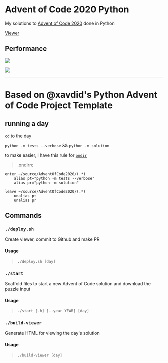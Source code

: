 # Advent of Code 2020 Python

My solutions to [Advent of Code 2020](https://adventofcode.com/2020) done in Python

[Viewer](https://sergiorgiraldo.github.io/AdventOfCode2020/viewer/)

## Performance

![](https://img.shields.io/badge/day%20📅-24-blue)
 
![](https://img.shields.io/badge/stars%20⭐-2-yellow)

---

# Based on @xavdid's Python Advent of Code Project Template

## running a day

`cd` to the day

`python -m tests --verbose` && `python -m solution`

to make easier, I have this rule for [`ondir`](https://github.com/alecthomas/ondir) 

> .ondirrc

```
enter ~/source/AdventOfCode2020/(.*)
    alias pt="python -m tests --verbose"
    alias pr="python -m solution"

leave ~/source/AdventOfCode2020/(.*)
    unalias pt
    unalias pr
```

## Commands

### `./deploy.sh` 

Create viewer, commit to Github and make PR

#### Usage

> `./deploy.sh [day]`

### `./start` 

Scaffold files to start a new Advent of Code solution and download the puzzle input

#### Usage

> `./start [-h] [--year YEAR] [day]`

### `./build-viewer` 

Generate HTML for viewing the day's solution

#### Usage

> `./build-viewer [day]`

